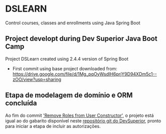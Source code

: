 # DSLEARN
Control courses, classes and enrollments using Java Spring Boot

## Project developt during Dev Superior Java Boot Camp
Project DSLearn created using 2.4.4 version of Spring Boot

- First commit using base project downloaded from: </br>
https://drive.google.com/file/d/1Mg_pqOyWsdIH6prjY9D94XDm5c1--zOO/view?usp=sharing


## Etapa de modelagem de domínio e ORM concluída
Ao fim do commit ['Remove Roles from User Constructor'](https://github.com/leofalves/dslearn/commit/3aeed0acc2e84d6d81a97422f53d30989b645104), o projeto está igual ao do gabarito disponível neste [repositório git do DevSuperior](https://github.com/devsuperior/bds-dslearn), pronto para iniciar a etapa de incluir as autorizações.
